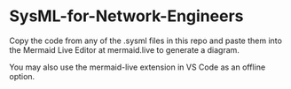 # SysML-for-Network-Engineers
Copy the code from any of the .sysml files in this repo and paste them into the Mermaid Live Editor at mermaid.live to generate a diagram.

You may also use the mermaid-live extension in VS Code as an offline option.
